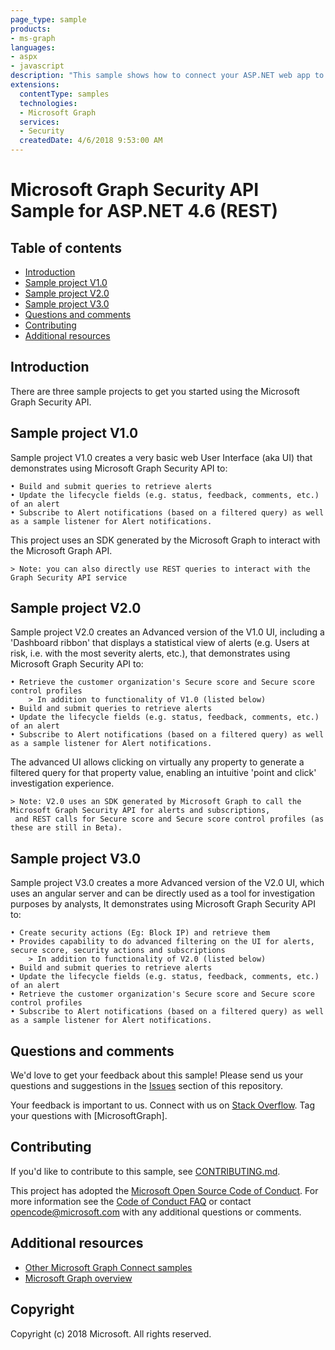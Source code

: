 ```yaml
---
page_type: sample
products:
- ms-graph
languages:
- aspx
- javascript
description: "This sample shows how to connect your ASP.NET web app to the Security API using Microsoft Graph SDK."
extensions:
  contentType: samples
  technologies:
  - Microsoft Graph 
  services:
  - Security
  createdDate: 4/6/2018 9:53:00 AM
---
```

# Microsoft Graph Security API Sample for ASP.NET 4.6 (REST)

## Table of contents

* [Introduction](#introduction)
* [Sample project V1.0](#sample-project-v1.0)
* [Sample project V2.0](#sample-project-v2.0)
* [Sample project V3.0](#sample-project-v3.0)
* [Questions and comments](#questions-and-comments)
* [Contributing](#contributing)
* [Additional resources](#additional-resources)

## Introduction

There are three sample projects to get you started using the Microsoft Graph Security API.

## Sample project V1.0

Sample project V1.0 creates a very basic web User Interface (aka UI) that demonstrates using Microsoft Graph Security API to:

	• Build and submit queries to retrieve alerts
	• Update the lifecycle fields (e.g. status, feedback, comments, etc.) of an alert
	• Subscribe to Alert notifications (based on a filtered query) as well as a sample listener for Alert notifications. 
This project uses an SDK generated by the Microsoft Graph to interact with the Microsoft Graph API.
	  
	> Note: you can also directly use REST queries to interact with the Graph Security API service

## Sample project V2.0

Sample project V2.0 creates an Advanced version of the V1.0 UI, including a 'Dashboard ribbon' that displays a statistical view of alerts (e.g. Users at risk, i.e. with the most severity alerts, etc.), that demonstrates using Microsoft Graph Security API to:

	• Retrieve the customer organization's Secure score and Secure score control profiles
	    > In addition to functionality of V1.0 (listed below)
	• Build and submit queries to retrieve alerts
	• Update the lifecycle fields (e.g. status, feedback, comments, etc.) of an alert
	• Subscribe to Alert notifications (based on a filtered query) as well as a sample listener for Alert notifications. 

The advanced UI allows clicking on virtually any property to generate a filtered query for that property value, enabling an intuitive 'point and click' investigation experience.

	> Note: V2.0 uses an SDK generated by Microsoft Graph to call the Microsoft Graph Security API for alerts and subscriptions,
	 and REST calls for Secure score and Secure score control profiles (as these are still in Beta).


## Sample project V3.0

Sample project V3.0 creates a more Advanced version of the V2.0 UI, which uses an angular server and can be directly used as a tool for investigation purposes by analysts, It demonstrates using Microsoft Graph Security API to:

	• Create security actions (Eg: Block IP) and retrieve them 
	• Provides capability to do advanced filtering on the UI for alerts, secure score, security actions and subscriptions
	    > In addition to functionality of V2.0 (listed below)
	• Build and submit queries to retrieve alerts
	• Update the lifecycle fields (e.g. status, feedback, comments, etc.) of an alert
	• Retrieve the customer organization's Secure score and Secure score control profiles
	• Subscribe to Alert notifications (based on a filtered query) as well as a sample listener for Alert notifications. 


## Questions and comments

We'd love to get your feedback about this sample! 
Please send us your questions and suggestions in the [Issues](https://github.com/microsoftgraph/aspnet-connect-rest-sample/issues) section of this repository.

Your feedback is important to us. Connect with us on [Stack Overflow](https://stackoverflow.com/questions/tagged/microsoftgraph). 
Tag your questions with [MicrosoftGraph].

## Contributing ##

If you'd like to contribute to this sample, see [CONTRIBUTING.md](CONTRIBUTING.md).

This project has adopted the [Microsoft Open Source Code of Conduct](https://opensource.microsoft.com/codeofconduct/). 
For more information see the [Code of Conduct FAQ](https://opensource.microsoft.com/codeofconduct/faq/) or contact [opencode@microsoft.com](mailto:opencode@microsoft.com) with any additional questions or comments.

## Additional resources

- [Other Microsoft Graph Connect samples](https://github.com/MicrosoftGraph?utf8=%E2%9C%93&query=-Connect)
- [Microsoft Graph overview](https://graph.microsoft.io)

## Copyright
Copyright (c) 2018 Microsoft. All rights reserved.



